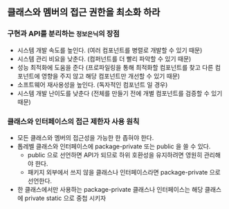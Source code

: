 ## 클래스와 멤버의 접근 권한을 최소화 하라
### 구현과 API를 분리하는 `정보은닉`의 장점

- 시스템 개발 속도를 높인다. (여러 컴포넌트를 병렬로 개발할 수 있기 때문)
- 시스템 관리 비요을 낮춘다. (컴퍼넌트를 더 빨리 파악할 수 있기 때문)
- 성능 최적화에 도움을 준다 (프로파일링을 통해 최적화할 컴포넌트를 찾고 다른 컴포넌트에 영향을 주지 않고 해당 컴포넌트만 개선할 수 있기 때문)
- 소프트웨어 재사용성을 높인다. (독자적인 컴포넌트 일 경우)
- 시스템 개발 난이도를 낮춘다 (전체를 만들기 전에 개별 컴포넌트를 검증할 수 있기 때문)

### 클래스와 인터페이스의 접근 제한자 사용 원칙

- 모든 클래스와 멤버의 접근성을 가능한 한 좁혀야 한다.
- 톱레벨 클래스와 인터페이스에 package-private 또는 public 을 쓸 수 있다.
  - public 으로 선언하면 API가 되므로 하위 호환성을 유지하려면 영원히 관리해야 한다.
  - 패키지 외부에서 쓰지 않을 클래스나 인터페이스라면 package-private 으로 선언한다.
- 한 클래스에서만 사용하는 package-private 클래스나 인터페이스는 해당 클래스에 private static 으로 중첩 시키자